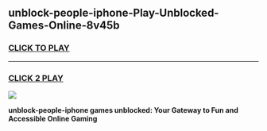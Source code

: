 
## unblock-people-iphone-Play-Unblocked-Games-Online-8v45b
<h3>
<a href="https://premium76.site?title=unblock-people-iphone&ref=25A">CLICK TO PLAY</a></h3>
<hr>

<h3>
<a href="https://premium76.site?title=unblock-people-iphone&ref=25A">CLICK 2 PLAY</a>
  
</h3>

<a href="https://premium76.site?title=unblock-people-iphone&ref=25A"><img src="https://clearcache.store/games.png"></a>


**unblock-people-iphone games unblocked: Your Gateway to Fun and Accessible Online Gaming**
